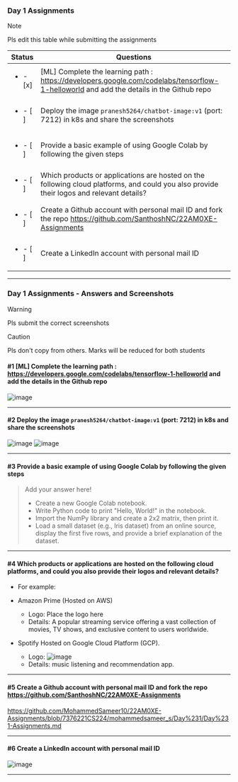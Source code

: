 ### Day 1 Assignments

> [!NOTE]
> Pls edit this table while submitting the assignments

| Status         | Questions     | 
|----------------|---------------|
| <ul><li>- [x] </li></ul> | [ML] Complete the learning path : https://developers.google.com/codelabs/tensorflow-1-helloworld and add the details in the Github repo |
| <ul><li>- [ ] </li></ul> | Deploy the image `pranesh5264/chatbot-image:v1` (port: 7212) in k8s and share the screenshots |
| <ul><li>- [ ] </li></ul> | Provide a basic example of using Google Colab by following the given steps  |
| <ul><li>- [ ] </li></ul> | Which products or applications are hosted on the following cloud platforms, and could you also provide their logos and relevant details?  |
| <ul><li>- [ ] </li></ul> | Create a Github account with personal mail ID and fork the repo https://github.com/SanthoshNC/22AM0XE-Assignments  |
| <ul><li>- [ ] </li></ul> | Create a LinkedIn account with personal mail ID  |


***

### Day 1 Assignments - Answers and Screenshots

> [!WARNING]
> Pls submit the correct screenshots

> [!CAUTION]
> Pls don't copy from others. Marks will be reduced for both students

#### #1 [ML] Complete the learning path : https://developers.google.com/codelabs/tensorflow-1-helloworld and add the details in the Github repo
![image](https://github.com/user-attachments/assets/931fdbe8-6b17-4a88-af13-61f592886fd2)


***

#### #2 Deploy the image `pranesh5264/chatbot-image:v1` (port: 7212) in k8s and share the screenshots
![image](https://github.com/user-attachments/assets/f07a94db-8cef-4c44-a66e-c9fb56f06025)
![image](https://github.com/user-attachments/assets/41ae80d3-71ef-4619-baca-d8721a1494a3)


***

#### #3 Provide a basic example of using Google Colab by following the given steps
> Add your answer here!
> - Create a new Google Colab notebook.
> - Write Python code to print "Hello, World!" in the notebook.
> - Import the NumPy library and create a 2x2 matrix, then print it.
> - Load a small dataset (e.g., Iris dataset) from an online source, display the first five rows, and provide a brief explanation of the dataset.

***

#### #4 Which products or applications are hosted on the following cloud platforms, and could you also provide their logos and relevant details? 
- For example:
- Amazon Prime (Hosted on AWS)
  - Logo: Place the logo here
  - Details: A popular streaming service offering a vast collection of movies, TV shows, and exclusive content to users worldwide.

- Spotify Hosted on Google Cloud Platform (GCP).
  - Logo: ![image](https://github.com/user-attachments/assets/3f1172ff-7560-4b67-85ad-8e27cf18f045)
  - Details: music listening and recommendation app.


***

#### #5 Create a Github account with personal mail ID and fork the repo https://github.com/SanthoshNC/22AM0XE-Assignments
https://github.com/MohammedSameer10/22AM0XE-Assignments/blob/7376221CS224/mohammedsameer_s/Day%231/Day%231-Assignments.md

***

#### #6 Create a LinkedIn account with personal mail ID
![image](https://github.com/user-attachments/assets/a27871d1-9147-4acf-abc6-dd59467ffb98)


***

